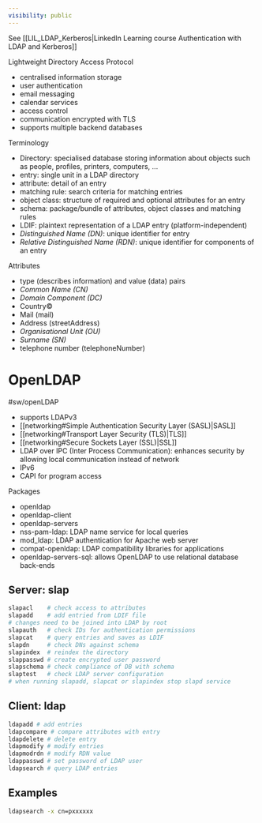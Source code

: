 ```yaml
---
visibility: public
---
```

See [[LIL_LDAP_Kerberos|LinkedIn Learning course Authentication with LDAP and Kerberos]]

Lightweight Directory Access Protocol
- centralised information storage
- user authentication
- email messaging
- calendar services
- access control
- communication encrypted with TLS
- supports multiple backend databases

Terminology
- Directory: specialised database storing information about objects such as people, profiles, printers, computers, ...
- entry: single unit in a LDAP directory
- attribute: detail of an entry
- matching rule: search criteria for matching entries
- object class: structure of required and optional attributes for an entry
- schema: package/bundle of attributes, object classes and matching rules
- LDIF: plaintext representation of a LDAP entry (platform-independent)
- *Distinguished Name (DN)*: unique identifier for entry
- *Relative Distinguished Name (RDN)*: unique identifier for components of an entry

Attributes
- type (describes information) and value (data) pairs
- *Common Name (CN)*
- *Domain Component (DC)*
- Country©
- Mail (mail)
- Address (streetAddress)
- *Organisational Unit (OU)*
- *Surname (SN)*
- telephone number (telephoneNumber)


# OpenLDAP
#sw/openLDAP
- supports LDAPv3
- [[networking#Simple Authentication Security Layer (SASL)|SASL]]
- [[networking#Transport Layer Security (TLS)|TLS]]
- [[networking#Secure Sockets Layer (SSL)|SSL]]
- LDAP over IPC (Inter Process Communication): enhances security by allowing local communication instead of network
- IPv6
- CAPI for program access

Packages
- openldap
- openldap-client
- openldap-servers
- nss-pam-ldap: LDAP name service for local queries
- mod_ldap: LDAP authentication for Apache web server
- compat-openldap: LDAP compatibility libraries for applications
- openldap-servers-sql: allows OpenLDAP to use relational database back-ends

## Server: slap
```bash
slapacl    # check access to attributes
slapadd    # add entried from LDIF file
# changes need to be joined into LDAP by root
slapauth   # check IDs for authentication permissions
slapcat    # query entries and saves as LDIF
slapdn     # check DNs against schema
slapindex  # reindex the directory
slappasswd # create encrypted user password
slapschema # check compliance of DB with schema
slaptest   # check LDAP server configuration
# when running slapadd, slapcat or slapindex stop slapd service
```

## Client: ldap
```bash
ldapadd # add entries
ldapcompare # compare attributes with entry
ldapdelete # delete entry
ldapmodify # modify entries
ldapmodrdn # modify RDN value
ldappasswd # set password of LDAP user
ldapsearch # query LDAP entries
```

## Examples
```bash
ldapsearch -x cn=pxxxxxx
```
